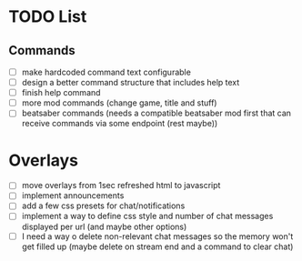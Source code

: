 # TODO List

## Commands
- [ ] make hardcoded command text configurable
- [ ] design a better command structure that includes help text
- [ ] finish help command
- [ ] more mod commands (change game, title and stuff)
- [ ] beatsaber commands (needs a compatible beatsaber mod first that can receive commands via some endpoint (rest maybe))

# Overlays
- [ ] move overlays from 1sec refreshed html to javascript
- [ ] implement announcements
- [ ] add a few css presets for chat/notifications
- [ ] implement a way to define css style and number of chat messages displayed per url (and maybe other options)
- [ ] I need a way o delete non-relevant chat messages so the memory won't get filled up (maybe delete on stream end and a command to clear chat)

